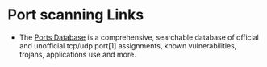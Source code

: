 # Port scanning Links

* The [Ports Database](https://www.speedguide.net/ports.php) is a comprehensive, searchable database of official and unofficial tcp/udp port[1] assignments, known vulnerabilities, trojans, applications use and more.
